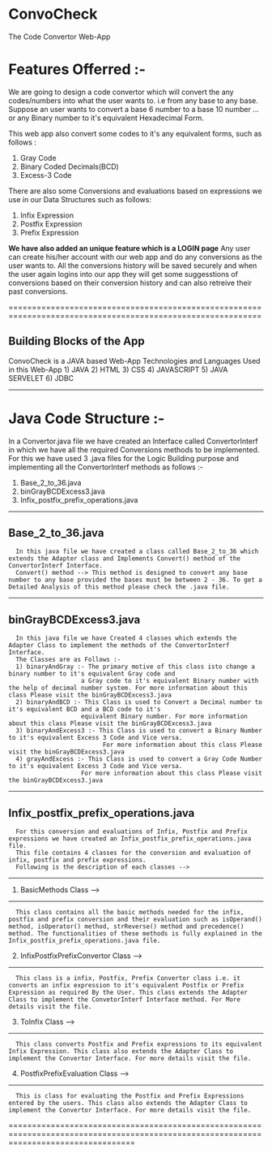 # ConvoCheck
The Code Convertor Web-App

Features Offerred :-
=======================================================================================

We are going to design a code convertor which will convert the any codes/numbers into what the user wants to.
i.e from any base to any base.
Suppose an user wants to convert a base 6 number to a base 10 number ... or any Binary number to it's equivalent Hexadecimal Form.

This web app also convert some codes to it's any equivalent forms, such as follows : 
1) Gray Code
2) Binary Coded Decimals(BCD)
3) Excess-3 Code

There are also some Conversions and evaluations based on expressions we use in our Data Structures such as follows:
1) Infix Expression
2) Postfix Expression
3) Prefix Expression

**We have also added an unique feature which is a LOGIN page**
      Any user can create his/her account with our web app and do any conversions as the user wants to. All the conversions history will be saved securely and when the user again logins into our app they will get some suggesstions of conversions based on their conversion history and can also retreive their past conversions.

============================================================================================================

Building Blocks of the App
-----------------------------------------------------------------------------------------

ConvoCheck is a JAVA based Web-App
Technologies and Languages Used in this Web-App
      1) JAVA
      2) HTML
      3) CSS
      4) JAVASCRIPT
      5) JAVA SERVELET
      6) JDBC

------------------------------------------------------------------------------------------------------------
Java Code Structure :-
=========================
In a Convertor.java file we have created an Interface called ConvertorInterf in which we have all the required Conversions methods to be implemented. 
For this we have used 3 .java files for the Logic Building purpose and implementing all the ConvertorInterf methods as follows :-
1) Base_2_to_36.java
2) binGrayBCDExcess3.java
3) Infix_postfix_prefix_operations.java
---------------------------------------------------------------------------------------------------------------
Base_2_to_36.java
------------------------
      In this java file we have created a class called Base_2_to_36 which extends the Adapter class and Implements Convert() method of the ConvertorInterf Interface.
      Convert() method --> This method is designed to convert any base number to any base provided the bases must be between 2 - 36. To get a Detailed Analysis of this method please check the .java file.
---------------------------------------------------------------------------------------------------------
binGrayBCDExcess3.java
-------------------------
      In this java file we have Created 4 classes which extends the Adapter Class to implement the methods of the ConvertorInterf Interface.
      The Classes are as Follows :-
      1) binaryAndGray :- The primary motive of this class isto change a binary number to it's equivalent Gray code and 
                        a Gray code to it's equivalent Binary number with the help of decimal number system. For more information about this class Please visit the binGrayBCDExcess3.java
      2) binaryAndBCD :- This Class is used to Convert a Decimal number to it's equivalent BCD and a BCD code to it's 
                        equivalent Binary number. For more information about this class Please visit the binGrayBCDExcess3.java
      3) binaryAndExcess3 :- This Class is used to convert a Binary Number to it's equivalent Excess 3 Code and Vice versa.
                              For more information about this class Please visit the binGrayBCDExcess3.java
      4) grayAndExcess :- This Class is used to convert a Gray Code Number to it's equivalent Excess 3 Code and Vice versa.
                        For more information about this class Please visit the binGrayBCDExcess3.java
---------------------------------------------------------------------------------------------------------------
Infix_postfix_prefix_operations.java
-------------------------------------
      For this conversion and evaluations of Infix, Postfix and Prefix expressions we have created an Infix_postfix_prefix_operations.java file.
      This file contains 4 classes for the conversion and evaluation of infix, postfix and prefix expressions.
      Following is the description of each classes -->
-----------------------------------------------------------------------------
1) BasicMethods Class --> 
------------------------------
      This class contains all the basic methods needed for the infix, postfix and prefix conversion and their evaluation such as isOperand() method, isOperator() method, strReverse() method and precedence() method. The functionalities of these methods is fully explained in the Infix_postfix_prefix_operations.java file.
     
2) InfixPostfixPrefixConvertor Class -->
-------------------------------------------
      This class is a infix, Postfix, Prefix Convertor class i.e. it converts an infix expression to it's equivalent Postfix or Prefix Expression as required By the User. This class extends the Adapter Class to implement the ConvetorInterf Interface method. For More details visit the file.

3) ToInfix Class -->
-----------------------
      This class converts Postfix and Prefix expressions to its equivalent Infix Expression. This class also extends the Adapter Class to implement the Convertor Interface. For more details visit the file.

 
4) PostfixPrefixEvaluation Class -->
---------------------------------------
      This is class for evaluating the Postfix and Prefix Expressions entered by the users. This class also extends the Adapter Class to implement the Convertor Interface. For more details visit the file.
=======================================================================================================================================
